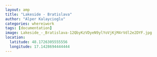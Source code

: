 ```yaml
---
layout: amp
title: "Lakeside - Bratislava"
author: "Alper Kalaycioglu"
categories: whereiwork
tags: [documentation]
image: Lakeside_-_Bratislava-12QbyKzVDyeN9ylYoVjKjM4rVdl2e2DYF.jpg
location:
  latitude: 48.1726305555556
  longitude: 17.1428694444444
---
```


